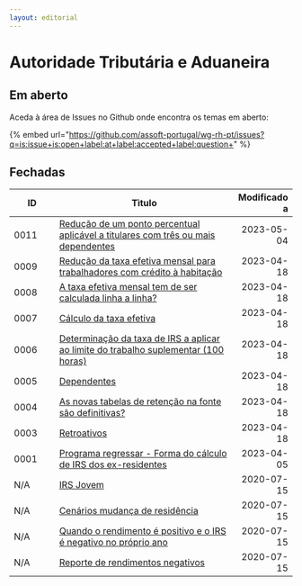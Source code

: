 ```yaml
---
layout: editorial
---
```


# Autoridade Tributária e Aduaneira

## Em aberto

Aceda à área de Issues no Github onde encontra os temas em aberto:

{% embed url="https://github.com/assoft-portugal/wg-rh-pt/issues?q=is:issue+is:open+label:at+label:accepted+label:question+" %}

## Fechadas

<table data-full-width="false"><thead><tr><th width="90">ID</th><th width="518">Tìtulo</th><th align="right">Modificado a</th></tr></thead><tbody><tr><td>0011</td><td><a href="0011-reducao-de-ponto-percentual-credito-habitacao.md">Redução de um ponto percentual aplicável a titulares com três ou mais dependentes</a></td><td align="right">2023-05-04</td></tr><tr><td>0009</td><td><a href="0009-taxa-efetiva-mensal-credito-habitacao.md">Redução da taxa efetiva mensal para trabalhadores com crédito à habitação</a></td><td align="right">2023-04-18</td></tr><tr><td>0008</td><td><a href="0008-taxa-efetiva-mensal-linha-a-linha.md">A taxa efetiva mensal tem de ser calculada linha a linha?</a></td><td align="right">2023-04-18</td></tr><tr><td>0007</td><td><a href="0007-calculo-da-taxa-efetiva.md">Cálculo da taxa efetiva</a></td><td align="right">2023-04-18</td></tr><tr><td>0006</td><td><a href="0006-determinacao-taxa-irs-trabalho-suplementar.md">Determinação da taxa de IRS a aplicar ao limite do trabalho suplementar (100 horas)</a></td><td align="right">2023-04-18</td></tr><tr><td>0005</td><td><a href="0005-tabelas-retencao-fonte-dependentes.md">Dependentes</a></td><td align="right">2023-04-18</td></tr><tr><td>0004</td><td><a href="0004-novas-tabelas-retencao-fonte-definitivas.md">As novas tabelas de retenção na fonte são definitivas?</a></td><td align="right">2023-04-18</td></tr><tr><td>0003</td><td><a href="0003-retroativos.md">Retroativos</a></td><td align="right">2023-04-18</td></tr><tr><td>0001</td><td><a href="0001-programa-regressar.md">Programa regressar - Forma do cálculo de IRS dos ex-residentes</a></td><td align="right">2023-04-05</td></tr><tr><td>N/A</td><td><a href="noissue-regime-irs-jovem-apuramento-de-taxa-de-irs.md">IRS Jovem</a></td><td align="right">2020-07-15</td></tr><tr><td>N/A</td><td><a href="noissue-cenarios-mudanca-de-residencia.md">Cenários mudança de residência</a></td><td align="right">2020-07-15</td></tr><tr><td>N/A</td><td><a href="noissue-quando-o-rendimento-e-positivo-e-o-irs-e-negativo-no-proprio-ano.md">Quando o rendimento é positivo e o IRS é negativo no próprio ano</a></td><td align="right">2020-07-15</td></tr><tr><td>N/A</td><td><a href="noissue-reporte-de-rendimentos-negativos.md">Reporte de rendimentos negativos</a></td><td align="right">2020-07-15</td></tr></tbody></table>








